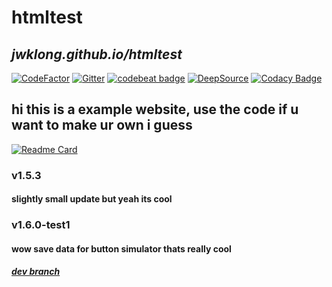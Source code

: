# htmltest

## *jwklong.github.io/htmltest*

[![CodeFactor](https://www.codefactor.io/repository/github/jwklong/htmltest/badge)](https://www.codefactor.io/repository/github/jwklong/htmltest)
[![Gitter](https://badges.gitter.im/SmolProjects/html-test.svg)](https://gitter.im/SmolProjects/html-test?utm_source=badge&utm_medium=badge&utm_campaign=pr-badge)
[![codebeat badge](https://codebeat.co/badges/9480ec4c-2730-4d2b-8e98-072666bf565a)](https://codebeat.co/projects/github-com-jwklong-htmltest-main)
[![DeepSource](https://deepsource.io/gh/jwklong/htmltest.svg/?label=active+issues&show_trend=true)](https://deepsource.io/gh/jwklong/htmltest/?ref=repository-badge)
[![Codacy Badge](https://app.codacy.com/project/badge/Grade/347be57cb269430096f16f0e070fdd9d)](https://www.codacy.com/gh/jwklong/htmltest/dashboard?utm_source=github.com&amp;utm_medium=referral&amp;utm_content=jwklong/htmltest&amp;utm_campaign=Badge_Grade)

## hi this is a example website, use the code if u want to make ur own i guess

[![Readme Card](https://github-readme-stats.vercel.app/api/pin/?username=jwklong&repo=htmltest&theme=shades-of-purple)](https://github.com/anuraghazra/github-readme-stats)

### v1.5.3

#### slightly small update but yeah its cool

### v1.6.0-test1

#### wow save data for button simulator thats really cool

##### <i><a href="https://github.com/jwklong/htmltest/tree/dev-1.6">dev branch<a></i>

